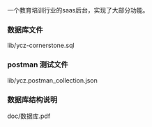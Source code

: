 一个教育培训行业的saas后台，实现了大部分功能。
### 数据库文件
lib/ycz-cornerstone.sql
### postman 测试文件
lib/ycz.postman_collection.json
### 数据库结构说明
doc/数据库.pdf
